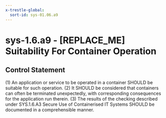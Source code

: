 ```yaml
---
x-trestle-global:
  sort-id: sys-01.06.a9
---
```


# sys-1.6.a9 - \[REPLACE_ME\] Suitability For Container Operation

## Control Statement

(1) An application or service to be operated in a container SHOULD be suitable for such operation. (2) It SHOULD be considered that containers can often be terminated unexpectedly, with corresponding consequences for the application run therein. (3) The results of the checking described under SYS.1.6.A3 Secure Use of Containerised IT Systems SHOULD be documented in a comprehensible manner.
